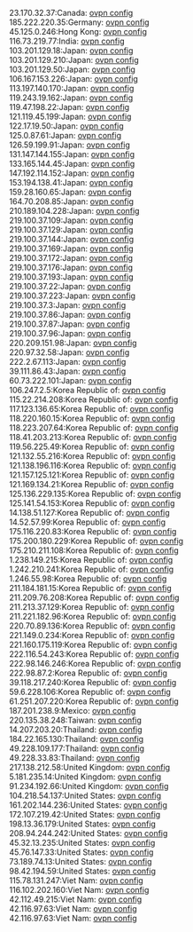 23.170.32.37:Canada: [ovpn config](vpn/23_170_32_37.ovpn)  
185.222.220.35:Germany: [ovpn config](vpn/185_222_220_35.ovpn)  
45.125.0.246:Hong Kong: [ovpn config](vpn/45_125_0_246.ovpn)  
116.73.219.77:India: [ovpn config](vpn/116_73_219_77.ovpn)  
103.201.129.18:Japan: [ovpn config](vpn/103_201_129_18.ovpn)  
103.201.129.210:Japan: [ovpn config](vpn/103_201_129_210.ovpn)  
103.201.129.50:Japan: [ovpn config](vpn/103_201_129_50.ovpn)  
106.167.153.226:Japan: [ovpn config](vpn/106_167_153_226.ovpn)  
113.197.140.170:Japan: [ovpn config](vpn/113_197_140_170.ovpn)  
119.243.19.162:Japan: [ovpn config](vpn/119_243_19_162.ovpn)  
119.47.198.22:Japan: [ovpn config](vpn/119_47_198_22.ovpn)  
121.119.45.199:Japan: [ovpn config](vpn/121_119_45_199.ovpn)  
122.17.19.50:Japan: [ovpn config](vpn/122_17_19_50.ovpn)  
125.0.87.61:Japan: [ovpn config](vpn/125_0_87_61.ovpn)  
126.59.199.91:Japan: [ovpn config](vpn/126_59_199_91.ovpn)  
131.147.144.155:Japan: [ovpn config](vpn/131_147_144_155.ovpn)  
133.165.144.45:Japan: [ovpn config](vpn/133_165_144_45.ovpn)  
147.192.114.152:Japan: [ovpn config](vpn/147_192_114_152.ovpn)  
153.194.138.41:Japan: [ovpn config](vpn/153_194_138_41.ovpn)  
159.28.160.65:Japan: [ovpn config](vpn/159_28_160_65.ovpn)  
164.70.208.85:Japan: [ovpn config](vpn/164_70_208_85.ovpn)  
210.189.104.228:Japan: [ovpn config](vpn/210_189_104_228.ovpn)  
219.100.37.109:Japan: [ovpn config](vpn/219_100_37_109.ovpn)  
219.100.37.129:Japan: [ovpn config](vpn/219_100_37_129.ovpn)  
219.100.37.144:Japan: [ovpn config](vpn/219_100_37_144.ovpn)  
219.100.37.169:Japan: [ovpn config](vpn/219_100_37_169.ovpn)  
219.100.37.172:Japan: [ovpn config](vpn/219_100_37_172.ovpn)  
219.100.37.176:Japan: [ovpn config](vpn/219_100_37_176.ovpn)  
219.100.37.193:Japan: [ovpn config](vpn/219_100_37_193.ovpn)  
219.100.37.22:Japan: [ovpn config](vpn/219_100_37_22.ovpn)  
219.100.37.223:Japan: [ovpn config](vpn/219_100_37_223.ovpn)  
219.100.37.3:Japan: [ovpn config](vpn/219_100_37_3.ovpn)  
219.100.37.86:Japan: [ovpn config](vpn/219_100_37_86.ovpn)  
219.100.37.87:Japan: [ovpn config](vpn/219_100_37_87.ovpn)  
219.100.37.96:Japan: [ovpn config](vpn/219_100_37_96.ovpn)  
220.209.151.98:Japan: [ovpn config](vpn/220_209_151_98.ovpn)  
220.97.32.58:Japan: [ovpn config](vpn/220_97_32_58.ovpn)  
222.2.67.113:Japan: [ovpn config](vpn/222_2_67_113.ovpn)  
39.111.86.43:Japan: [ovpn config](vpn/39_111_86_43.ovpn)  
60.73.222.101:Japan: [ovpn config](vpn/60_73_222_101.ovpn)  
106.247.2.5:Korea Republic of: [ovpn config](vpn/106_247_2_5.ovpn)  
115.22.214.208:Korea Republic of: [ovpn config](vpn/115_22_214_208.ovpn)  
117.123.136.65:Korea Republic of: [ovpn config](vpn/117_123_136_65.ovpn)  
118.220.160.15:Korea Republic of: [ovpn config](vpn/118_220_160_15.ovpn)  
118.223.207.64:Korea Republic of: [ovpn config](vpn/118_223_207_64.ovpn)  
118.41.203.213:Korea Republic of: [ovpn config](vpn/118_41_203_213.ovpn)  
119.56.225.49:Korea Republic of: [ovpn config](vpn/119_56_225_49.ovpn)  
121.132.55.216:Korea Republic of: [ovpn config](vpn/121_132_55_216.ovpn)  
121.138.196.116:Korea Republic of: [ovpn config](vpn/121_138_196_116.ovpn)  
121.157.125.121:Korea Republic of: [ovpn config](vpn/121_157_125_121.ovpn)  
121.169.134.21:Korea Republic of: [ovpn config](vpn/121_169_134_21.ovpn)  
125.136.229.135:Korea Republic of: [ovpn config](vpn/125_136_229_135.ovpn)  
125.141.54.153:Korea Republic of: [ovpn config](vpn/125_141_54_153.ovpn)  
14.138.51.127:Korea Republic of: [ovpn config](vpn/14_138_51_127.ovpn)  
14.52.57.99:Korea Republic of: [ovpn config](vpn/14_52_57_99.ovpn)  
175.116.220.83:Korea Republic of: [ovpn config](vpn/175_116_220_83.ovpn)  
175.200.180.229:Korea Republic of: [ovpn config](vpn/175_200_180_229.ovpn)  
175.210.211.108:Korea Republic of: [ovpn config](vpn/175_210_211_108.ovpn)  
1.238.149.215:Korea Republic of: [ovpn config](vpn/1_238_149_215.ovpn)  
1.242.210.241:Korea Republic of: [ovpn config](vpn/1_242_210_241.ovpn)  
1.246.55.98:Korea Republic of: [ovpn config](vpn/1_246_55_98.ovpn)  
211.184.181.15:Korea Republic of: [ovpn config](vpn/211_184_181_15.ovpn)  
211.209.76.208:Korea Republic of: [ovpn config](vpn/211_209_76_208.ovpn)  
211.213.37.129:Korea Republic of: [ovpn config](vpn/211_213_37_129.ovpn)  
211.221.182.96:Korea Republic of: [ovpn config](vpn/211_221_182_96.ovpn)  
220.70.89.136:Korea Republic of: [ovpn config](vpn/220_70_89_136.ovpn)  
221.149.0.234:Korea Republic of: [ovpn config](vpn/221_149_0_234.ovpn)  
221.160.175.119:Korea Republic of: [ovpn config](vpn/221_160_175_119.ovpn)  
222.116.54.243:Korea Republic of: [ovpn config](vpn/222_116_54_243.ovpn)  
222.98.146.246:Korea Republic of: [ovpn config](vpn/222_98_146_246.ovpn)  
222.98.87.2:Korea Republic of: [ovpn config](vpn/222_98_87_2.ovpn)  
39.118.217.240:Korea Republic of: [ovpn config](vpn/39_118_217_240.ovpn)  
59.6.228.106:Korea Republic of: [ovpn config](vpn/59_6_228_106.ovpn)  
61.251.207.220:Korea Republic of: [ovpn config](vpn/61_251_207_220.ovpn)  
187.201.238.9:Mexico: [ovpn config](vpn/187_201_238_9.ovpn)  
220.135.38.248:Taiwan: [ovpn config](vpn/220_135_38_248.ovpn)  
14.207.203.20:Thailand: [ovpn config](vpn/14_207_203_20.ovpn)  
184.22.165.130:Thailand: [ovpn config](vpn/184_22_165_130.ovpn)  
49.228.109.177:Thailand: [ovpn config](vpn/49_228_109_177.ovpn)  
49.228.33.83:Thailand: [ovpn config](vpn/49_228_33_83.ovpn)  
217.138.212.58:United Kingdom: [ovpn config](vpn/217_138_212_58.ovpn)  
5.181.235.14:United Kingdom: [ovpn config](vpn/5_181_235_14.ovpn)  
91.234.192.66:United Kingdom: [ovpn config](vpn/91_234_192_66.ovpn)  
104.218.54.137:United States: [ovpn config](vpn/104_218_54_137.ovpn)  
161.202.144.236:United States: [ovpn config](vpn/161_202_144_236.ovpn)  
172.107.219.42:United States: [ovpn config](vpn/172_107_219_42.ovpn)  
198.13.36.179:United States: [ovpn config](vpn/198_13_36_179.ovpn)  
208.94.244.242:United States: [ovpn config](vpn/208_94_244_242.ovpn)  
45.32.13.235:United States: [ovpn config](vpn/45_32_13_235.ovpn)  
45.76.147.33:United States: [ovpn config](vpn/45_76_147_33.ovpn)  
73.189.74.13:United States: [ovpn config](vpn/73_189_74_13.ovpn)  
98.42.194.59:United States: [ovpn config](vpn/98_42_194_59.ovpn)  
115.78.131.247:Viet Nam: [ovpn config](vpn/115_78_131_247.ovpn)  
116.102.202.160:Viet Nam: [ovpn config](vpn/116_102_202_160.ovpn)  
42.112.49.215:Viet Nam: [ovpn config](vpn/42_112_49_215.ovpn)  
42.116.97.63:Viet Nam: [ovpn config](vpn/42_116_97_63.ovpn)  
42.116.97.63:Viet Nam: [ovpn config](vpn/42_116_97_63.ovpn)  
